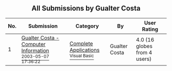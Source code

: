 ﻿<div align="center">

## All Submissions by Gualter Costa

</div>

No.  | Submission | Category | By   | User Rating
---- | ---------- | -------- | ---- | -----------
1 | [Gualter Costa \- Computer Information<br /><sup>2003-05-07 17:36:22</sup>](https://github.com/Planet-Source-Code/gualter-costa-gualter-costa-computer-information__1-45337) | [Complete Applications<br /><sup>Visual Basic</sup>](../ByCategory/complete-applications__1-27.md) | Gualter Costa | 4.0 (16 globes from 4 users)
